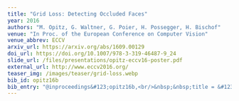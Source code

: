 ```yaml
---
title: "Grid Loss: Detecting Occluded Faces"
year: 2016
authors: "M. Opitz, G. Waltner, G. Poier, H. Possegger, H. Bischof"
venue: "In Proc. of the European Conference on Computer Vision"
venue_abbrev: ECCV
arxiv_url: https://arxiv.org/abs/1609.00129
doi_url: https://doi.org/10.1007/978-3-319-46487-9_24
slide_url: /files/presentations/opitz-eccv16-poster.pdf
external_url: http://www.eccv2016.org/
teaser_img: /images/teaser/grid-loss.webp
bib_id: opitz16b
bib_entry: "@inproceedings&#123;opitz16b,<br/>&nbsp;&nbsp;title = &#123;&#123;Grid Loss: Detecting Occluded Faces&#125;&#125;,<br/>&nbsp;&nbsp;author = &#123;Michael Opitz and Georg Waltner and Georg Poier and Horst Possegger and Horst Bischof&#125;,<br/>&nbsp;&nbsp;booktitle = &#123;Proc. of the European Conference on Computer Vision (ECCV)&#125;,<br/>&nbsp;&nbsp;year = &#123;2016&#125;<br/>&#125;"
---
```

